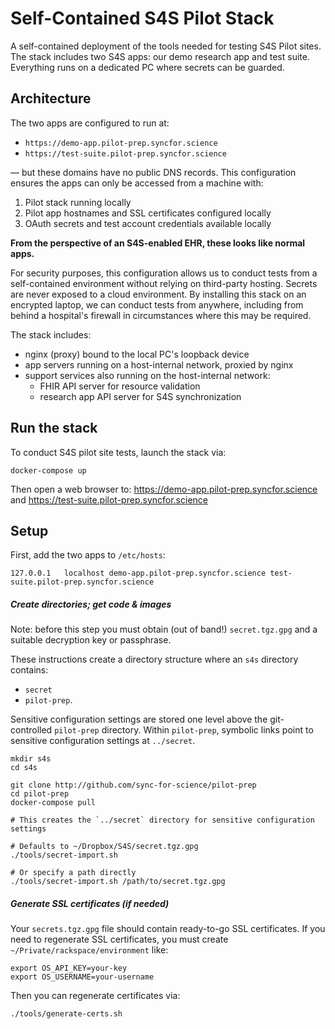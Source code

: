 # Self-Contained S4S Pilot Stack

A self-contained deployment of the tools needed for testing S4S Pilot sites.
The stack includes two S4S apps: our demo research app and test suite.
Everything runs on a dedicated PC where secrets can be guarded.

## Architecture

The two apps are configured to run at:
 * `https://demo-app.pilot-prep.syncfor.science`
 * `https://test-suite.pilot-prep.syncfor.science`

— but these domains have no public DNS records. This configuration ensures the
apps can only be accessed from a machine with:

1. Pilot stack running locally
2. Pilot app hostnames and SSL certificates configured locally
3. OAuth secrets and test account credentials available locally

**From the perspective of an S4S-enabled EHR, these looks like normal apps.**

For security purposes, this configuration allows us to conduct tests from a
self-contained environment without relying on third-party hosting.  Secrets are
never exposed to a cloud environment. By installing this stack on an encrypted
laptop, we can conduct tests from anywhere, including from behind a hospital's
firewall in circumstances where this may be required.

The stack includes:

 * nginx (proxy) bound to the local PC's loopback device
 * app servers running on a host-internal network, proxied by nginx
 * support services also running on the host-internal network:
   * FHIR API server for resource validation
   * research app API server for S4S synchronization

## Run the stack

To conduct S4S pilot site tests, launch the stack via:

```shell
docker-compose up
```

Then open a web browser to: https://demo-app.pilot-prep.syncfor.science and
https://test-suite.pilot-prep.syncfor.science

## Setup

First, add the two apps to `/etc/hosts`:

    127.0.0.1   localhost demo-app.pilot-prep.syncfor.science test-suite.pilot-prep.syncfor.science

##### Create directories; get code & images

Note: before this step you must obtain (out of band!) `secret.tgz.gpg` and a
suitable decryption key or passphrase.

These instructions create a directory structure where an `s4s` directory
contains:

 * `secret`
 * `pilot-prep`.

Sensitive configuration settings are stored one level above the git-controlled
`pilot-prep` directory.  Within `pilot-prep`, symbolic links point to
sensitive configuration settings at `../secret`.


```shell
mkdir s4s
cd s4s

git clone http://github.com/sync-for-science/pilot-prep
cd pilot-prep
docker-compose pull

# This creates the `../secret` directory for sensitive configuration settings

# Defaults to ~/Dropbox/S4S/secret.tgz.gpg
./tools/secret-import.sh

# Or specify a path directly
./tools/secret-import.sh /path/to/secret.tgz.gpg
```

##### Generate SSL certificates (if needed)

Your `secrets.tgz.gpg` file should contain ready-to-go SSL certificates. If you
need to regenerate SSL certificates, you must create
`~/Private/rackspace/environment` like:

```
export OS_API_KEY=your-key
export OS_USERNAME=your-username
```

Then you can regenerate certificates via:


```shell
./tools/generate-certs.sh
```
